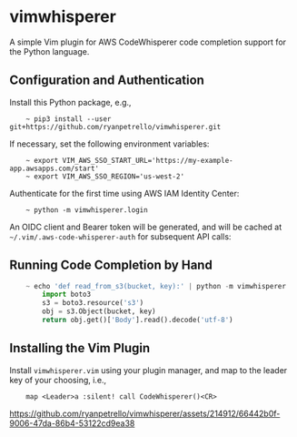 # vimwhisperer

A simple Vim plugin for AWS CodeWhisperer code completion support for the Python language.

## Configuration and Authentication

Install this Python package, e.g.,

```
    ~ pip3 install --user git+https://github.com/ryanpetrello/vimwhisperer.git
```

If necessary, set the following environment variables:

```
    ~ export VIM_AWS_SSO_START_URL='https://my-example-app.awsapps.com/start'
    ~ export VIM_AWS_SSO_REGION='us-west-2'
```

Authenticate for the first time using AWS IAM Identity Center:

```
    ~ python -m vimwhisperer.login
```

An OIDC client and Bearer token will be generated, and will be cached at ``~/.vim/.aws-code-whisperer-auth`` for subsequent API calls:

## Running Code Completion by Hand

```python
    ~ echo 'def read_from_s3(bucket, key):' | python -m vimwhisperer
        import boto3
        s3 = boto3.resource('s3')
        obj = s3.Object(bucket, key)
        return obj.get()['Body'].read().decode('utf-8')
```

## Installing the Vim Plugin

Install ``vimwhisperer.vim`` using your plugin manager, and map to the leader key of your choosing, i.e.,

```
    map <Leader>a :silent! call CodeWhisperer()<CR>
```

https://github.com/ryanpetrello/vimwhisperer/assets/214912/66442b0f-9006-47da-86b4-53122cd9ea38


